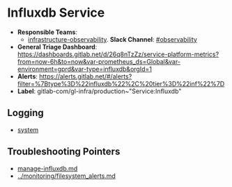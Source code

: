 <!-- MARKER: do not edit this section directly. Edit services/service-catalog.yml then run scripts/generate-docs -->
#  Influxdb Service

* **Responsible Teams**:
  * [infrastructure-observability](https://about.gitlab.com/handbook/engineering/infrastructure/team/reliability/). **Slack Channel**: [#observability](https://gitlab.slack.com/archives/observability)
* **General Triage Dashboard**: https://dashboards.gitlab.net/d/26q8nTzZz/service-platform-metrics?from=now-6h&to=now&var-prometheus_ds=Global&var-environment=gprd&var-type=influxdb&orgId=1
* **Alerts**: https://alerts.gitlab.net/#/alerts?filter=%7Btype%3D%22influxdb%22%2C%20tier%3D%22inf%22%7D
* **Label**: gitlab-com/gl-infra/production~"Service:Influxdb"

## Logging

* [system](https://log.gprd.gitlab.net/goto/bf44358a81c549827fd8142a4da59d4a)

## Troubleshooting Pointers

* [manage-influxdb.md](manage-influxdb.md)
* [../monitoring/filesystem_alerts.md](../monitoring/filesystem_alerts.md)
<!-- END_MARKER -->
